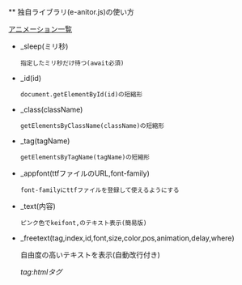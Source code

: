 ** 独自ライブラリ(e-anitor.js)の使い方

[アニメーション一覧](https://o-kalan-project.github.io/okalan/js-library/sample.html)

* _sleep(ミリ秒)
  
      指定したミリ秒だけ待つ(await必須)
  
* _id(id)
  
      document.getElementById(id)の短縮形

* _class(className)
  
      getElementsByClassName(className)の短縮形

* _tag(tagName)
  
      getElementsByTagName(tagName)の短縮形

* _appfont(ttfファイルのURL,font-family)
  
      font-familyにttfファイルを登録して使えるようにする

* _text(内容)
  
      ピンク色でkeifont,のテキスト表示(簡易版)

*  _freetext(tag,index,id,font,size,color,pos,animation,delay,where)
  
      自由度の高いテキストを表示(自動改行付き)

      *tag:htmlタグ*
